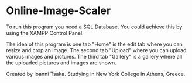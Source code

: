 # Online-Image-Scaler

To run this program you need a SQL Database. You could achieve this by using the XAMPP Control Panel.

The idea of this program is one tab "Home" is the edit tab where you can resize and crop an image.
The second tab "Upload" where you can upload various images and pictures.
The third tab "Gallery" is a gallery where all the uploaded pictures and images are shown.








Created by Ioanni Tsaka. Studying in New York College in Athens, Greece.
